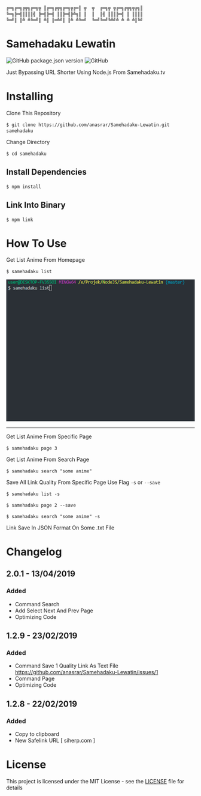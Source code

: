 ```
╔═╗╔═╗╔╦╗╔═╗╦ ║╔═╗╔╦╗╔═╗╦╔═║ ╦  ╦  ╔═╗╦ ╦╔═╗╔╦╗╦╔╗║
╚═╗╠═╣║║║║╣ ╠═╣╠═╣ ║║╠═╣╠╩╗║ ║  ║  ║╣ ║║║╠═╣ ║ ║║║║
╚═╝║ ║╩ ╩╚═╝║ ╩║ ║═╩╝║ ║╩ ╩╚═╝  ╚═╝╚═╝╚╩╝╩ ╩ ╩ ╩║╚╝
```

# Samehadaku Lewatin

![GitHub package.json version](https://img.shields.io/github/package-json/v/anasrar/samehadaku-lewatin.svg) ![GitHub](https://img.shields.io/github/license/anasrar/samehadaku-lewatin.svg)

Just Bypassing URL Shorter Using Node.js From Samehadaku.tv

# Installing

Clone This Repository

```
$ git clone https://github.com/anasrar/Samehadaku-Lewatin.git samehadaku
```

Change Directory

```
$ cd samehadaku
```

## Install Dependencies

```
$ npm install
```

## Link Into Binary

```
$ npm link
```

# How To Use

Get List Anime From Homepage
```
$ samehadaku list
```

![DEMO](DEMO.gif)

___

Get List Anime From Specific Page
```
$ samehadaku page 3
```

Get List Anime From Search Page
```
$ samehadaku search "some anime"
```

Save All Link Quality From Specific Page Use Flag ```-s``` or ```--save```
```
$ samehadaku list -s
```
```
$ samehadaku page 2 --save
```
```
$ samehadaku search "some anime" -s
```

Link Save In JSON Format On Some .txt File

# Changelog
## 2.0.1 - 13/04/2019
### Added
- Command Search
- Add Select Next And Prev Page
- Optimizing Code

## 1.2.9 - 23/02/2019
### Added
- Command Save 1 Quality Link As Text File https://github.com/anasrar/Samehadaku-Lewatin/issues/1
- Command Page
- Optimizing Code

## 1.2.8 - 22/02/2019
### Added
- Copy to clipboard
- New Safelink URL [ siherp.com ]

# License

This project is licensed under the MIT License - see the [LICENSE](LICENSE) file for details